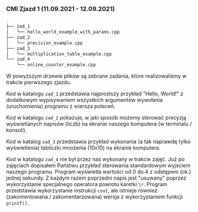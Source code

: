 ### CMI Zjazd 1 (11.09.2021 - 12.09.2021)

```sh
.
├── zad_1
│   └── hello_world_example_with_params.cpp
├── zad_2
│   └── precision_example.cpp
├── zad_3
│   └── multiplication_table_example.cpp
└── zad_4
    └── online_counter_example.cpp

```

W powyższym drzewie plików są zebrane zadania, które realizowaliśmy w trakcie pierwszego zjazdu.

Kod w katalogu `zad_1` przedstawia najprostszy przykład "Hello, World!" z dodatkowym wypisywaniem wszystkich argumentów wywołania (uruchomienia) programu z wiersza poleceń.

Kod w katalogu `zad_2` pokazuje, w jaki sposób możemy sterować precyzją wyświetlanych napisów (liczb) na ekranie naszego komputera (w terminalu / konsoli).

Kod w katalog `zad_3` przedstawia przykład wykonania (a tak naprawdę tylko wyświetlenia) tabliczki mnożenia (10x10) na ekranie komputera.

Kod w katalogu `zad_4` nie był przez nas wykonany w trakcie zajęć.
Już po zajęciach dopisałem Państwu przykład sterowania standardowym wyjściem naszego programu.
Program wyświetla wartości od 0 do 4 z odstępem (ok.) jednej sekundy.
Z każdym razem poprzedni napis jest "usuwany" poprzez wykorzystanie specjalnego operatora powrotu karetki `\r`.
Program przedstawia wykorzystanie instrukcji `cout`, ale istnieje również (zakomentowana / zakomentarzowana) wersja z wykorzystaniem funkcji `printf()`.
